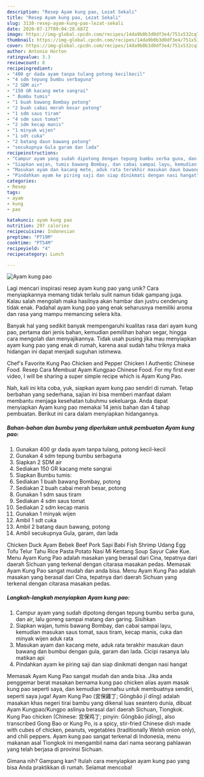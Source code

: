```yaml
---
description: "Resep Ayam kung pao, Lezat Sekali"
title: "Resep Ayam kung pao, Lezat Sekali"
slug: 3138-resep-ayam-kung-pao-lezat-sekali
date: 2020-07-17T09:04:28.687Z
image: https://img-global.cpcdn.com/recipes/14da9b0b3d0df3e4/751x532cq70/ayam-kung-pao-foto-resep-utama.jpg
thumbnail: https://img-global.cpcdn.com/recipes/14da9b0b3d0df3e4/751x532cq70/ayam-kung-pao-foto-resep-utama.jpg
cover: https://img-global.cpcdn.com/recipes/14da9b0b3d0df3e4/751x532cq70/ayam-kung-pao-foto-resep-utama.jpg
author: Antonio Horton
ratingvalue: 3.3
reviewcount: 8
recipeingredient:
- "400 gr dada ayam tanpa tulang potong kecilkecil"
- "4 sdm tepung bumbu serbaguna"
- "2 SDM air"
- "150 GR kacang mete sangrai"
- " Bumbu tumis"
- "1 buah bawang Bombay potong"
- "2 buah cabai merah besar potong"
- "1 sdm saus tiram"
- "4 sdm saus tomat"
- "2 sdm kecap manis"
- "1 minyak wijen"
- "1 sdt cuka"
- "2 batang daun bawang potong"
- "secukupnya Gula garam dan lada"
recipeinstructions:
- "Campur ayam yang sudah dipotong dengan tepung bumbu serba guna, dan air, lalu goreng sampai matang dan garing. Sisihkan"
- "Siapkan wajan, tumis bawang Bombay, dan cabai sampai layu, kemudian masukan saus tomat, saus tiram, kecap manis, cuka dan minyak wijen aduk rata"
- "Masukan ayam dan kacang mete, aduk rata terakhir masukan daun bawang dan bumbui dengan gula, garam dan lada. Cicipi rasanya lalu matikan api"
- "Pindahkan ayam ke piring saji dan siap dinikmati dengan nasi hangat"
categories:
- Resep
tags:
- ayam
- kung
- pao

katakunci: ayam kung pao 
nutrition: 297 calories
recipecuisine: Indonesian
preptime: "PT19M"
cooktime: "PT54M"
recipeyield: "4"
recipecategory: Lunch

---
```



![Ayam kung pao](https://img-global.cpcdn.com/recipes/14da9b0b3d0df3e4/751x532cq70/ayam-kung-pao-foto-resep-utama.jpg)

Lagi mencari inspirasi resep ayam kung pao yang unik? Cara menyiapkannya memang tidak terlalu sulit namun tidak gampang juga. Kalau salah mengolah maka hasilnya akan hambar dan justru cenderung tidak enak. Padahal ayam kung pao yang enak seharusnya memiliki aroma dan rasa yang mampu memancing selera kita.

Banyak hal yang sedikit banyak mempengaruhi kualitas rasa dari ayam kung pao, pertama dari jenis bahan, kemudian pemilihan bahan segar, hingga cara mengolah dan menyajikannya. Tidak usah pusing jika mau menyiapkan ayam kung pao yang enak di rumah, karena asal sudah tahu triknya maka hidangan ini dapat menjadi suguhan istimewa.

Chef&#39;s Favorite Kung Pao Chicken and Pepper Chicken l Authentic Chinese Food. Resep Cara Membuat Ayam Kungpao Chinese Food. For my first ever video, I will be sharing a super simple recipe which is Ayam Kung Pao.


Nah, kali ini kita coba, yuk, siapkan ayam kung pao sendiri di rumah. Tetap berbahan yang sederhana, sajian ini bisa memberi manfaat dalam membantu menjaga kesehatan tubuhmu sekeluarga. Anda dapat menyiapkan Ayam kung pao memakai 14 jenis bahan dan 4 tahap pembuatan. Berikut ini cara dalam menyiapkan hidangannya.

<!--inarticleads1-->

##### Bahan-bahan dan bumbu yang diperlukan untuk pembuatan Ayam kung pao:

1. Gunakan 400 gr dada ayam tanpa tulang, potong kecil-kecil
1. Gunakan 4 sdm tepung bumbu serbaguna
1. Siapkan 2 SDM air
1. Sediakan 150 GR kacang mete sangrai
1. Siapkan  Bumbu tumis:
1. Sediakan 1 buah bawang Bombay, potong
1. Sediakan 2 buah cabai merah besar, potong
1. Gunakan 1 sdm saus tiram
1. Sediakan 4 sdm saus tomat
1. Sediakan 2 sdm kecap manis
1. Gunakan 1 minyak wijen
1. Ambil 1 sdt cuka
1. Ambil 2 batang daun bawang, potong
1. Ambil secukupnya Gula, garam, dan lada


Chicken Duck Ayam Bebek Beef Pork Sapi Babi Fish Shrimp Udang Egg Tofu Telur Tahu Rice Pasta Potato Nasi Mi Kentang Soup Sayur Cake Kue. Menu Ayam Kung Pao adalah masakan yang berasal dari Cina, tepatnya dari daerah Sichuan yang terkenal dengan citarasa masakan pedas. Memasak Ayam Kung Pao sangat mudah dan anda bisa. Menu Ayam Kung Pao adalah masakan yang berasal dari Cina, tepatnya dari daerah Sichuan yang terkenal dengan citarasa masakan pedas. 

<!--inarticleads2-->

##### Langkah-langkah menyiapkan Ayam kung pao:

1. Campur ayam yang sudah dipotong dengan tepung bumbu serba guna, dan air, lalu goreng sampai matang dan garing. Sisihkan
1. Siapkan wajan, tumis bawang Bombay, dan cabai sampai layu, kemudian masukan saus tomat, saus tiram, kecap manis, cuka dan minyak wijen aduk rata
1. Masukan ayam dan kacang mete, aduk rata terakhir masukan daun bawang dan bumbui dengan gula, garam dan lada. Cicipi rasanya lalu matikan api
1. Pindahkan ayam ke piring saji dan siap dinikmati dengan nasi hangat


Memasak Ayam Kung Pao sangat mudah dan anda bisa. Jika anda penggemar berat masakan bernama kung pao chicken alias ayam masak kung pao seperti saya, dan kemudian bernafsu untuk membuatnya sendiri, seperti saya juga! Ayam Kung Pao (宮保雞丁; Gōngbǎo jī dīng) adalah masakan khas negeri tirai bambu yang dikenal luas seantero dunia, dibuat Ayam Kungpao/Kungpo aslinya berasal dari daerah Sichuan, Tiongkok. Kung Pao chicken (Chinese: 宫保鸡丁; pinyin: Gōngbǎo jīdīng), also transcribed Gong Bao or Kung Po, is a spicy, stir-fried Chinese dish made with cubes of chicken, peanuts, vegetables (traditionally Welsh onion only), and chili peppers. Ayam kung pao sangat terkenal di Indonesia, menu makanan asal Tiongkok ini mengambil nama dari nama seorang pahlawan yang telah berjasa di provinsi Sichuan. 

Gimana nih? Gampang kan? Itulah cara menyiapkan ayam kung pao yang bisa Anda praktikkan di rumah. Selamat mencoba!
